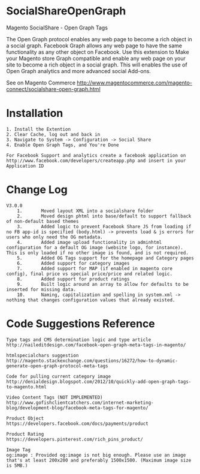 SocialShareOpenGraph
====================

Magento SocialShare - Open Graph Tags

The Open Graph protocol enables any web page to become a rich object in a social graph. 
Facebook Graph allows any web page to have the same functionality as any other object on Facebook. 
Use this extension to Make your Magento store Graph compatible and enable any web page on your site to become a rich object in a social graph. 
This will enables the use of Open Graph analytics and more advanced social Add-ons.

See on Magento Commerce http://www.magentocommerce.com/magento-connect/socialshare-open-graph.html


Installation 
====================

    1. Install the Extention
    2. Clear Cache, log out and back in
    3. Navigate to System -> Configuration -> Social Share
    4. Enable Open Graph Tags, and You're Done

	For Facebook Support and analytics create a facebook application on http://www.facebook.com/developers/createapp.php and insert in your Application ID
	
Change Log	
====================
	V3.0.0
		1.       Moved layout XML into a socialshare folder
		2.       Moved design phtml into base/default to support fallback of non-default based themes
		3.       Added logic to prevent Facebook Share JS from loading if no FB app-id is specified (body.html) -> prevents load & js errors for users who only need the OG metadata.
		4.       Added image upload functionality in adminhtml configuration for a default OG image (website logo, for instance). This is only loaded if no other image is found, and is not required.
		5.       Added OG Tags support for the homepage and Category pages
		6.       Added support for category images
		7.       Added support for MAP (if enabled in magento core config), final price vs special price/price and related logic.
		8.       Added support for product ratings
		9.       Built logic around an array to allow for defaults to be inserted for missing data.
		10.      Naming, capitalization and spelling in system.xml -> nothing that changes configuration values that already existed.

	
	
Code Suggestions Reference  
====================

	Type tags and CMS determination logic and type article
	http://naileditdesign.com/facebook-open-graph-meta-tags-in-magento/
	
	htmlspecialchars suggestion
	http://magento.stackexchange.com/questions/16272/how-to-dynamic-generate-open-graph-protocol-meta-tags
	
	Code for pulling current category image
	http://denialdesign.blogspot.com/2012/10/quickly-add-open-graph-tags-to-magento.html
	
	Video Content Tags (NOT IMPLEMENTED)
	http://www.gofishclientcatchers.com/internet-marketing-blog/development-blog/facebook-meta-tags-for-magento/

	Product Object
	https://developers.facebook.com/docs/payments/product
	
	Product Rating
	https://developers.pinterest.com/rich_pins_product/
	
	Image Tag
	og:image : Provided og:image is not big enough. Please use an image that's at least 200x200 and preferably 1500x1500. (Maximum image size is 5MB.) 
	
	